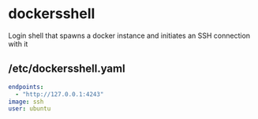 # dockersshell

Login shell that spawns a docker instance and initiates an SSH connection with it

## /etc/dockersshell.yaml

```yaml
endpoints:
  - "http://127.0.0.1:4243"
image: ssh
user: ubuntu
```
